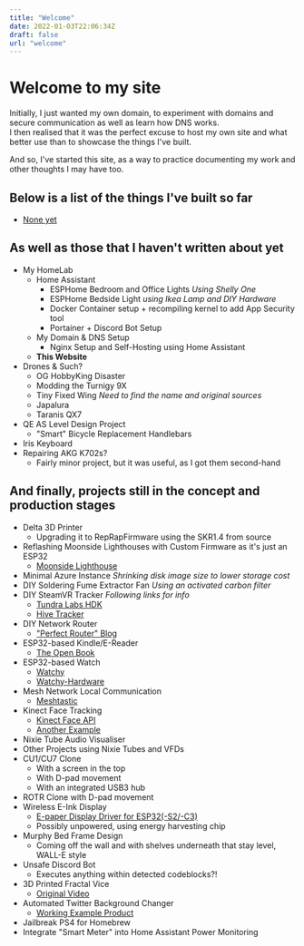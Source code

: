 ```yaml
---
title: "Welcome"
date: 2022-01-03T22:06:34Z
draft: false
url: "welcome"
---
```


# Welcome to my site

Initially, I just wanted my own domain, to experiment with domains and secure
communication as well as learn how DNS works.\
I then realised that it was the perfect excuse to host my own site and what
better use than to showcase the things I've built.

And so, I've started this site, as a way to practice documenting my work and
other thoughts I may have too.

## Below is a list of the things I've built so far

- [None yet](/welcome)

## As well as those that I haven't written about yet

- My HomeLab
  - Home Assistant
    - ESPHome Bedroom and Office Lights *Using Shelly One*
    - ESPHome Bedside Light *using Ikea Lamp and DIY Hardware*
    - Docker Container setup + recompiling kernel to add App Security tool
    - Portainer + Discord Bot Setup
  - My Domain & DNS Setup
    - Nginx Setup and Self-Hosting using Home Assistant
  - **This Website**
- Drones & Such?
  - OG HobbyKing Disaster
  - Modding the Turnigy 9X
  - Tiny Fixed Wing *Need to find the name and original sources*
  - Japalura
  - Taranis QX7
- QE AS Level Design Project
  - "Smart" Bicycle Replacement Handlebars
- Iris Keyboard
- Repairing AKG K702s?
  - Fairly minor project, but it was useful, as I got them second-hand

## And finally, projects still in the concept and production stages

- Delta 3D Printer
  - Upgrading it to RepRapFirmware using the SKR1.4 from source
- Reflashing Moonside Lighthouses with Custom Firmware as it's just an ESP32
  - [Moonside Lighthouse](https://shop.moonside.design/products/moonside-lighthouse)
- Minimal Azure Instance *Shrinking disk image size to lower storage cost*
- DIY Soldering Fume Extractor Fan *Using an activated carbon filter*
- DIY SteamVR Tracker *Following links for info*
  - [Tundra Labs HDK](https://skarredghost.com/2021/03/31/tundra-labs-hdk-steamvr)
  - [Hive Tracker](https://github.com/HiveTracker/HiveTracker.github.io)
- DIY Network Router
  - ["Perfect Router" Blog](https://blog.tjll.net/building-my-perfect-router/)
- ESP32-based Kindle/E-Reader
  - [The Open Book](https://github.com/joeycastillo/The-Open-Book)
- ESP32-based Watch
  - [Watchy](https://github.com/sqfmi/Watchy)
  - [Watchy-Hardware](https://github.com/sqfmi/Watchy-Hardware)
- Mesh Network Local Communication
  - [Meshtastic](https://www.hackster.io/punkgeek/meshtastic-a-hiking-skiing-gps-mesh-communicator-84f999)
- Kinect Face Tracking
  - [Kinect Face API](https://pterneas.com/2014/12/21/kinect-2-face-basics)
  - [Another Example](https://vitruviuskinect.com/download/)
- Nixie Tube Audio Visualiser
- Other Projects using Nixie Tubes and VFDs
- CU1/CU7 Clone
  - With a screen in the top
  - With D-pad movement
  - With an integrated USB3 hub
- ROTR Clone with D-pad movement
- Wireless E-Ink Display
  - [E-paper Display Driver for ESP32(-S2/-C3)](https://github.com/martinberlin/cale-idf/wiki)
  - Possibly unpowered, using energy harvesting chip
- Murphy Bed Frame Design
  - Coming off the wall and with shelves underneath that stay level, WALL-E style
- Unsafe Discord Bot
  - Executes anything within detected codeblocks?!
- 3D Printed Fractal Vice
  - [Original Video](https://youtu.be/eCfw9fd0mHg)
- Automated Twitter Background Changer
  - [Working Example Product](https://blackmagic.so/)
- Jailbreak PS4 for Homebrew
- Integrate "Smart Meter" into Home Assistant Power Monitoring
